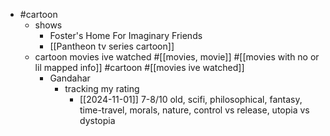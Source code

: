   * #cartoon
    * shows
      * Foster's Home For Imaginary Friends
      * [[Pantheon tv series cartoon]]
    * cartoon movies ive watched #[[movies, movie]] #[[movies with no or lil mapped info]] #cartoon #[[movies ive watched]]
      * Gandahar
        * tracking my rating
          * [[2024-11-01]] 7-8/10 old, scifi, philosophical, fantasy, time-travel, morals, nature, control vs release, utopia vs dystopia
